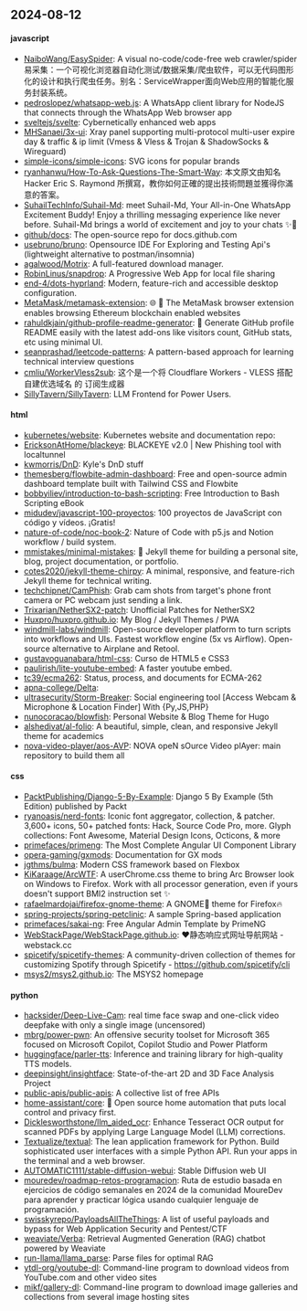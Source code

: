 ## 2024-08-12

#### javascript
* [NaiboWang/EasySpider](https://github.com/NaiboWang/EasySpider): A visual no-code/code-free web crawler/spider易采集：一个可视化浏览器自动化测试/数据采集/爬虫软件，可以无代码图形化的设计和执行爬虫任务。别名：ServiceWrapper面向Web应用的智能化服务封装系统。
* [pedroslopez/whatsapp-web.js](https://github.com/pedroslopez/whatsapp-web.js): A WhatsApp client library for NodeJS that connects through the WhatsApp Web browser app
* [sveltejs/svelte](https://github.com/sveltejs/svelte): Cybernetically enhanced web apps
* [MHSanaei/3x-ui](https://github.com/MHSanaei/3x-ui): Xray panel supporting multi-protocol multi-user expire day & traffic & ip limit (Vmess & Vless & Trojan & ShadowSocks & Wireguard)
* [simple-icons/simple-icons](https://github.com/simple-icons/simple-icons): SVG icons for popular brands
* [ryanhanwu/How-To-Ask-Questions-The-Smart-Way](https://github.com/ryanhanwu/How-To-Ask-Questions-The-Smart-Way): 本文原文由知名 Hacker Eric S. Raymond 所撰寫，教你如何正確的提出技術問題並獲得你滿意的答案。
* [SuhailTechInfo/Suhail-Md](https://github.com/SuhailTechInfo/Suhail-Md): meet Suhail-Md, Your All-in-One WhatsApp Excitement Buddy! Enjoy a thrilling messaging experience like never before. Suhail-Md brings a world of excitement and joy to your chats ✨🤖
* [github/docs](https://github.com/github/docs): The open-source repo for docs.github.com
* [usebruno/bruno](https://github.com/usebruno/bruno): Opensource IDE For Exploring and Testing Api's (lightweight alternative to postman/insomnia)
* [agalwood/Motrix](https://github.com/agalwood/Motrix): A full-featured download manager.
* [RobinLinus/snapdrop](https://github.com/RobinLinus/snapdrop): A Progressive Web App for local file sharing
* [end-4/dots-hyprland](https://github.com/end-4/dots-hyprland): Modern, feature-rich and accessible desktop configuration.
* [MetaMask/metamask-extension](https://github.com/MetaMask/metamask-extension): 🌐 🔌 The MetaMask browser extension enables browsing Ethereum blockchain enabled websites
* [rahuldkjain/github-profile-readme-generator](https://github.com/rahuldkjain/github-profile-readme-generator): 🚀 Generate GitHub profile README easily with the latest add-ons like visitors count, GitHub stats, etc using minimal UI.
* [seanprashad/leetcode-patterns](https://github.com/seanprashad/leetcode-patterns): A pattern-based approach for learning technical interview questions
* [cmliu/WorkerVless2sub](https://github.com/cmliu/WorkerVless2sub): 这个是一个将 Cloudflare Workers - VLESS 搭配 自建优选域名 的 订阅生成器
* [SillyTavern/SillyTavern](https://github.com/SillyTavern/SillyTavern): LLM Frontend for Power Users.

#### html
* [kubernetes/website](https://github.com/kubernetes/website): Kubernetes website and documentation repo:
* [EricksonAtHome/blackeye](https://github.com/EricksonAtHome/blackeye): BLACKEYE v2.0 | New Phishing tool with localtunnel
* [kwmorris/DnD](https://github.com/kwmorris/DnD): Kyle's DnD stuff
* [themesberg/flowbite-admin-dashboard](https://github.com/themesberg/flowbite-admin-dashboard): Free and open-source admin dashboard template built with Tailwind CSS and Flowbite
* [bobbyiliev/introduction-to-bash-scripting](https://github.com/bobbyiliev/introduction-to-bash-scripting): Free Introduction to Bash Scripting eBook
* [midudev/javascript-100-proyectos](https://github.com/midudev/javascript-100-proyectos): 100 proyectos de JavaScript con código y vídeos. ¡Gratis!
* [nature-of-code/noc-book-2](https://github.com/nature-of-code/noc-book-2): Nature of Code with p5.js and Notion workflow / build system.
* [mmistakes/minimal-mistakes](https://github.com/mmistakes/minimal-mistakes): 📐 Jekyll theme for building a personal site, blog, project documentation, or portfolio.
* [cotes2020/jekyll-theme-chirpy](https://github.com/cotes2020/jekyll-theme-chirpy): A minimal, responsive, and feature-rich Jekyll theme for technical writing.
* [techchipnet/CamPhish](https://github.com/techchipnet/CamPhish): Grab cam shots from target's phone front camera or PC webcam just sending a link.
* [Trixarian/NetherSX2-patch](https://github.com/Trixarian/NetherSX2-patch): Unofficial Patches for NetherSX2
* [Huxpro/huxpro.github.io](https://github.com/Huxpro/huxpro.github.io): My Blog / Jekyll Themes / PWA
* [windmill-labs/windmill](https://github.com/windmill-labs/windmill): Open-source developer platform to turn scripts into workflows and UIs. Fastest workflow engine (5x vs Airflow). Open-source alternative to Airplane and Retool.
* [gustavoguanabara/html-css](https://github.com/gustavoguanabara/html-css): Curso de HTML5 e CSS3
* [paulirish/lite-youtube-embed](https://github.com/paulirish/lite-youtube-embed): A faster youtube embed.
* [tc39/ecma262](https://github.com/tc39/ecma262): Status, process, and documents for ECMA-262
* [apna-college/Delta](https://github.com/apna-college/Delta): 
* [ultrasecurity/Storm-Breaker](https://github.com/ultrasecurity/Storm-Breaker): Social engineering tool [Access Webcam & Microphone & Location Finder] With {Py,JS,PHP}
* [nunocoracao/blowfish](https://github.com/nunocoracao/blowfish): Personal Website & Blog Theme for Hugo
* [alshedivat/al-folio](https://github.com/alshedivat/al-folio): A beautiful, simple, clean, and responsive Jekyll theme for academics
* [nova-video-player/aos-AVP](https://github.com/nova-video-player/aos-AVP): NOVA opeN sOurce Video plAyer: main repository to build them all

#### css
* [PacktPublishing/Django-5-By-Example](https://github.com/PacktPublishing/Django-5-By-Example): Django 5 By Example (5th Edition) published by Packt
* [ryanoasis/nerd-fonts](https://github.com/ryanoasis/nerd-fonts): Iconic font aggregator, collection, & patcher. 3,600+ icons, 50+ patched fonts: Hack, Source Code Pro, more. Glyph collections: Font Awesome, Material Design Icons, Octicons, & more
* [primefaces/primeng](https://github.com/primefaces/primeng): The Most Complete Angular UI Component Library
* [opera-gaming/gxmods](https://github.com/opera-gaming/gxmods): Documentation for GX mods
* [jgthms/bulma](https://github.com/jgthms/bulma): Modern CSS framework based on Flexbox
* [KiKaraage/ArcWTF](https://github.com/KiKaraage/ArcWTF): A userChrome.css theme to bring Arc Browser look on Windows to Firefox. Work with all processor generation, even if yours doesn't support BMI2 instruction set ✨
* [rafaelmardojai/firefox-gnome-theme](https://github.com/rafaelmardojai/firefox-gnome-theme): A GNOME👣 theme for Firefox🔥
* [spring-projects/spring-petclinic](https://github.com/spring-projects/spring-petclinic): A sample Spring-based application
* [primefaces/sakai-ng](https://github.com/primefaces/sakai-ng): Free Angular Admin Template by PrimeNG
* [WebStackPage/WebStackPage.github.io](https://github.com/WebStackPage/WebStackPage.github.io): ❤️静态响应式网址导航网站 - webstack.cc
* [spicetify/spicetify-themes](https://github.com/spicetify/spicetify-themes): A community-driven collection of themes for customizing Spotify through Spicetify - https://github.com/spicetify/cli
* [msys2/msys2.github.io](https://github.com/msys2/msys2.github.io): The MSYS2 homepage

#### python
* [hacksider/Deep-Live-Cam](https://github.com/hacksider/Deep-Live-Cam): real time face swap and one-click video deepfake with only a single image (uncensored)
* [mbrg/power-pwn](https://github.com/mbrg/power-pwn): An offensive security toolset for Microsoft 365 focused on Microsoft Copilot, Copilot Studio and Power Platform
* [huggingface/parler-tts](https://github.com/huggingface/parler-tts): Inference and training library for high-quality TTS models.
* [deepinsight/insightface](https://github.com/deepinsight/insightface): State-of-the-art 2D and 3D Face Analysis Project
* [public-apis/public-apis](https://github.com/public-apis/public-apis): A collective list of free APIs
* [home-assistant/core](https://github.com/home-assistant/core): 🏡 Open source home automation that puts local control and privacy first.
* [Dicklesworthstone/llm_aided_ocr](https://github.com/Dicklesworthstone/llm_aided_ocr): Enhance Tesseract OCR output for scanned PDFs by applying Large Language Model (LLM) corrections.
* [Textualize/textual](https://github.com/Textualize/textual): The lean application framework for Python. Build sophisticated user interfaces with a simple Python API. Run your apps in the terminal and a web browser.
* [AUTOMATIC1111/stable-diffusion-webui](https://github.com/AUTOMATIC1111/stable-diffusion-webui): Stable Diffusion web UI
* [mouredev/roadmap-retos-programacion](https://github.com/mouredev/roadmap-retos-programacion): Ruta de estudio basada en ejercicios de código semanales en 2024 de la comunidad MoureDev para aprender y practicar lógica usando cualquier lenguaje de programación.
* [swisskyrepo/PayloadsAllTheThings](https://github.com/swisskyrepo/PayloadsAllTheThings): A list of useful payloads and bypass for Web Application Security and Pentest/CTF
* [weaviate/Verba](https://github.com/weaviate/Verba): Retrieval Augmented Generation (RAG) chatbot powered by Weaviate
* [run-llama/llama_parse](https://github.com/run-llama/llama_parse): Parse files for optimal RAG
* [ytdl-org/youtube-dl](https://github.com/ytdl-org/youtube-dl): Command-line program to download videos from YouTube.com and other video sites
* [mikf/gallery-dl](https://github.com/mikf/gallery-dl): Command-line program to download image galleries and collections from several image hosting sites
